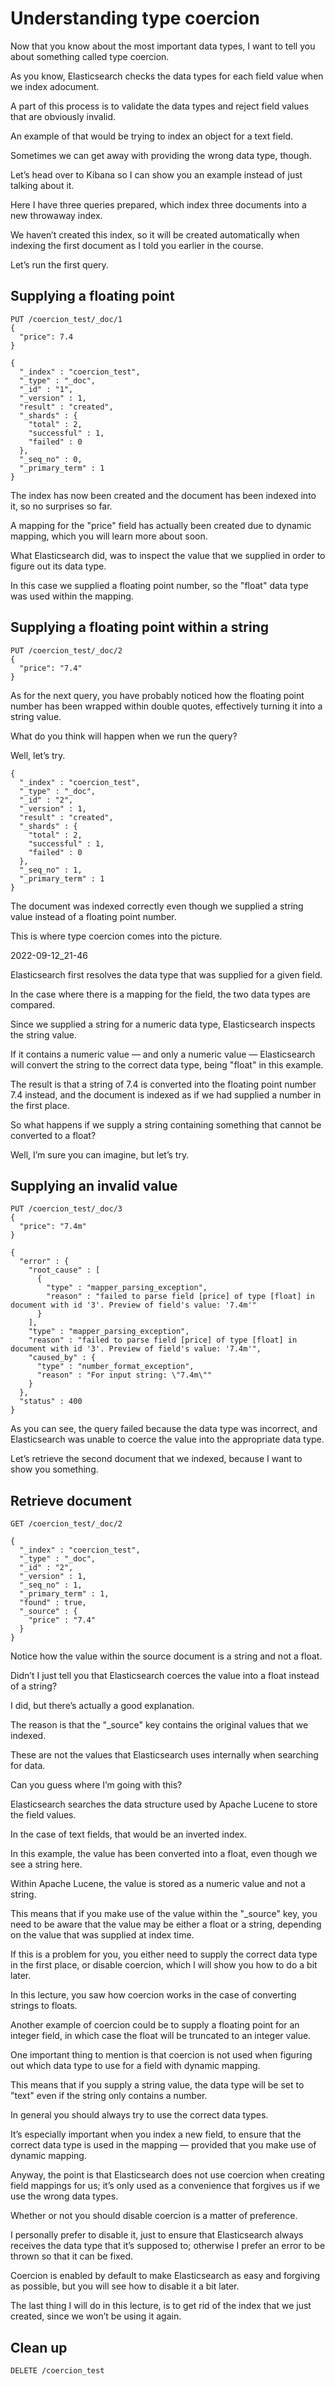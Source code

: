 # Understanding type coercion

Now that you know about the most important data types, I want to tell you about something called type coercion.

As you know, Elasticsearch checks the data types for each field value when we index adocument.

A part of this process is to validate the data types and reject field values that are obviously invalid.

An example of that would be trying to index an object for a text field.

Sometimes we can get away with providing the wrong data type, though.

Let’s head over to Kibana so I can show you an example instead of just talking about it.

Here I have three queries prepared, which index three documents into a new throwaway index.

We haven’t created this index, so it will be created automatically when indexing the first document as I told you earlier in the course.

Let’s run the first query.

## Supplying a floating point
```
PUT /coercion_test/_doc/1
{
  "price": 7.4
}
```
```
{
  "_index" : "coercion_test",
  "_type" : "_doc",
  "_id" : "1",
  "_version" : 1,
  "result" : "created",
  "_shards" : {
    "total" : 2,
    "successful" : 1,
    "failed" : 0
  },
  "_seq_no" : 0,
  "_primary_term" : 1
}
``` 
The index has now been created and the document has been indexed into it, so no surprises so far.

A mapping for the "price" field has actually been created due to dynamic mapping, which you will learn more about soon.

What Elasticsearch did, was to inspect the value that we supplied in order to figure out its data type.

In this case we supplied a floating point number, so the "float" data type was used within the mapping.

## Supplying a floating point within a string
```
PUT /coercion_test/_doc/2
{
  "price": "7.4"
}
```

As for the next query, you have probably noticed how the floating point number has been wrapped within double quotes, effectively turning it into a string value.

What do you think will happen when we run the query?

Well, let’s try.

```
{
  "_index" : "coercion_test",
  "_type" : "_doc",
  "_id" : "2",
  "_version" : 1,
  "result" : "created",
  "_shards" : {
    "total" : 2,
    "successful" : 1,
    "failed" : 0
  },
  "_seq_no" : 1,
  "_primary_term" : 1
}

```
The document was indexed correctly even though we supplied a string value instead of a floating point number.

This is where type coercion comes into the picture.

2022-09-12_21-46

Elasticsearch first resolves the data type that was supplied for a given field.

In the case where there is a mapping for the field, the two data types are compared.

Since we supplied a string for a numeric data type, Elasticsearch inspects the string value.

If it contains a numeric value — and only a numeric value — Elasticsearch will convert the string to the correct data type, being "float" in this example.

The result is that a string of 7.4 is converted into the floating point number 7.4 instead, and the document is indexed as if we had supplied a number in the first place.

So what happens if we supply a string containing something that cannot be converted to a float?

Well, I’m sure you can imagine, but let’s try.

## Supplying an invalid value
```
PUT /coercion_test/_doc/3
{
  "price": "7.4m"
}
```
```
{
  "error" : {
    "root_cause" : [
      {
        "type" : "mapper_parsing_exception",
        "reason" : "failed to parse field [price] of type [float] in document with id '3'. Preview of field's value: '7.4m'"
      }
    ],
    "type" : "mapper_parsing_exception",
    "reason" : "failed to parse field [price] of type [float] in document with id '3'. Preview of field's value: '7.4m'",
    "caused_by" : {
      "type" : "number_format_exception",
      "reason" : "For input string: \"7.4m\""
    }
  },
  "status" : 400
}
```
As you can see, the query failed because the data type was incorrect, and Elasticsearch was unable to coerce the value into the appropriate data type.

Let’s retrieve the second document that we indexed, because I want to show you something.

## Retrieve document
```
GET /coercion_test/_doc/2
```
```
{
  "_index" : "coercion_test",
  "_type" : "_doc",
  "_id" : "2",
  "_version" : 1,
  "_seq_no" : 1,
  "_primary_term" : 1,
  "found" : true,
  "_source" : {
    "price" : "7.4"
  }
}

```
Notice how the value within the source document is a string and not a float.

Didn’t I just tell you that Elasticsearch coerces the value into a float instead of a string?

I did, but there’s actually a good explanation.

The reason is that the "_source" key contains the original values that we indexed.

These are not the values that Elasticsearch uses internally when searching for data.

Can you guess where I’m going with this?

Elasticsearch searches the data structure used by Apache Lucene to store the field values.

In the case of text fields, that would be an inverted index.

In this example, the value has been converted into a float, even though we see a string here.

Within Apache Lucene, the value is stored as a numeric value and not a string.

This means that if you make use of the value within the "_source" key, you need to be aware that the value may be either a float or a string, depending on the value that was supplied at index time.

If this is a problem for you, you either need to supply the correct data type in the first place, or disable coercion, which I will show you how to do a bit later.

In this lecture, you saw how coercion works in the case of converting strings to floats.

Another example of coercion could be to supply a floating point for an integer field, in which case the float will be truncated to an integer value.

One important thing to mention is that coercion is not used when figuring out which data type to use for a field with dynamic mapping.

This means that if you supply a string value, the data type will be set to "text" even if the string only contains a number.

In general you should always try to use the correct data types.

It’s especially important when you index a new field, to ensure that the correct data type is used in the mapping — provided that you make use of dynamic mapping.

Anyway, the point is that Elasticsearch does not use coercion when creating field mappings for us; it’s only used as a convenience that forgives us if we use the wrong data types.

Whether or not you should disable coercion is a matter of preference.

I personally prefer to disable it, just to ensure that Elasticsearch always receives the data type that it’s supposed to; otherwise I prefer an error to be thrown so that it can be fixed.

Coercion is enabled by default to make Elasticsearch as easy and forgiving as possible, but you will see how to disable it a bit later.

The last thing I will do in this lecture, is to get rid of the index that we just created, since we won’t be using it again.

## Clean up
```
DELETE /coercion_test
```